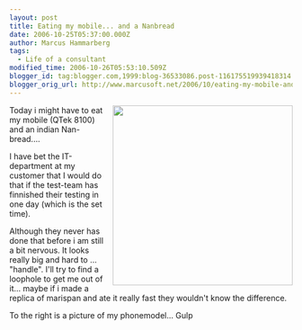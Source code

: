 ```yaml
---
layout: post
title: Eating my mobile... and a Nanbread
date: 2006-10-25T05:37:00.000Z
author: Marcus Hammarberg
tags:
  - Life of a consultant
modified_time: 2006-10-26T05:53:10.509Z
blogger_id: tag:blogger.com,1999:blog-36533086.post-116175519939418314
blogger_orig_url: http://www.marcusoft.net/2006/10/eating-my-mobile-and-nanbread.html
---
```



[<img src="http://www.myqtek.com/media/12359-8100_front.gif"
style="FLOAT: right; MARGIN: 0px 0px 10px 10px; WIDTH: 320px; CURSOR: hand"
data-border="0" />](http://www.myqtek.com/media/12359-8100_front.gif)
[](http://www.myqtek.com/image.aspx?image=/media/12359-8100_front.gif)
Today i might have to eat my mobile (QTek 8100) and an indian
Nan-bread....

I have bet the IT-department at my customer that I would do that if the
test-team has finnished their testing in one day (which is the set
time).

Although they never has done that before i am still a bit nervous. It
looks really big and hard to ... "handle". I'll try to find a loophole
to get me out of it... maybe if i made a replica of marispan and ate it
really fast they wouldn't know the difference.

To the right is a picture of my phonemodel... Gulp
